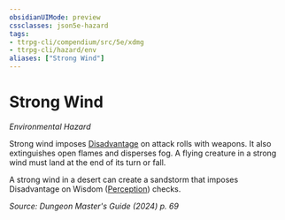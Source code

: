 ```yaml
---
obsidianUIMode: preview
cssclasses: json5e-hazard
tags:
- ttrpg-cli/compendium/src/5e/xdmg
- ttrpg-cli/hazard/env
aliases: ["Strong Wind"]
---
```

# Strong Wind
*Environmental Hazard*  

Strong wind imposes [Disadvantage](disadvantage-xphb.md) on attack rolls with weapons. It also extinguishes open flames and disperses fog. A flying creature in a strong wind must land at the end of its turn or fall.

A strong wind in a desert can create a sandstorm that imposes Disadvantage on Wisdom ([Perception](skills.md#Perception)) checks.

*Source: Dungeon Master's Guide (2024) p. 69*